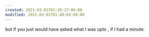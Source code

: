 ```yaml
---
created: 2021-03-01T01:39:17-06:00
modified: 2021-03-01T01:40:03-06:00
---
```


but if you just would have asked what I was upto , if I had a minute
